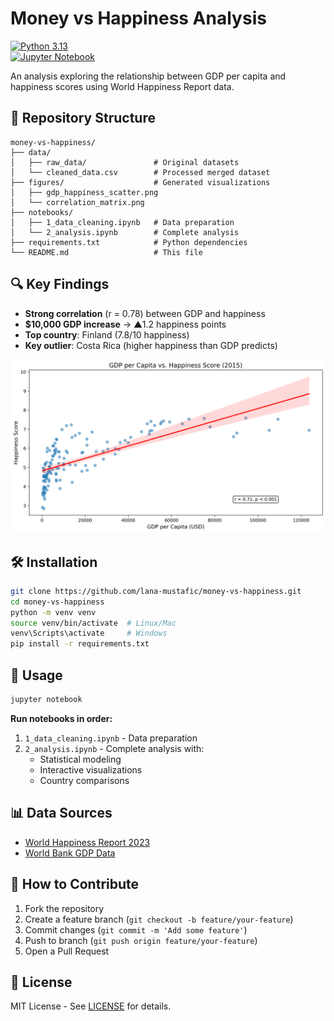 # Money vs Happiness Analysis 
[![Python 3.13](https://img.shields.io/badge/python-3.13-blue.svg)](https://www.python.org/downloads/)  
[![Jupyter Notebook](https://img.shields.io/badge/Jupyter-Notebook-orange.svg)](https://jupyter.org/)  

An analysis exploring the relationship between GDP per capita and happiness scores using World Happiness Report data.

## 📁 Repository Structure  
```
money-vs-happiness/
├── data/
│   ├── raw_data/               # Original datasets 
│   └── cleaned_data.csv        # Processed merged dataset
├── figures/                    # Generated visualizations
│   ├── gdp_happiness_scatter.png
│   └── correlation_matrix.png
├── notebooks/
│   ├── 1_data_cleaning.ipynb   # Data preparation
│   └── 2_analysis.ipynb        # Complete analysis
├── requirements.txt            # Python dependencies
└── README.md                   # This file
```  

## 🔍 Key Findings  
- **Strong correlation** (r = 0.78) between GDP and happiness  
- **$10,000 GDP increase** → ▲1.2 happiness points  
- **Top country**: Finland (7.8/10 happiness)  
- **Key outlier**: Costa Rica (higher happiness than GDP predicts)  

![Analysis Preview](figures/gdp_happiness_scatter.png)

## 🛠️ Installation  
```bash
git clone https://github.com/lana-mustafic/money-vs-happiness.git
cd money-vs-happiness
python -m venv venv
source venv/bin/activate  # Linux/Mac
venv\Scripts\activate     # Windows
pip install -r requirements.txt
```

## 🚀 Usage  
```bash
jupyter notebook
```  
**Run notebooks in order:**  
1. `1_data_cleaning.ipynb` - Data preparation  
2. `2_analysis.ipynb` - Complete analysis with:  
   - Statistical modeling  
   - Interactive visualizations  
   - Country comparisons  

## 📊 Data Sources  
- [World Happiness Report 2023](https://worldhappiness.report/)  
- [World Bank GDP Data](https://data.worldbank.org/indicator/NY.GDP.PCAP.CD)  

## 🤝 How to Contribute  
1. Fork the repository  
2. Create a feature branch (`git checkout -b feature/your-feature`)  
3. Commit changes (`git commit -m 'Add some feature'`)  
4. Push to branch (`git push origin feature/your-feature`)  
5. Open a Pull Request  

## 📝 License  
MIT License - See [LICENSE](LICENSE) for details.  

